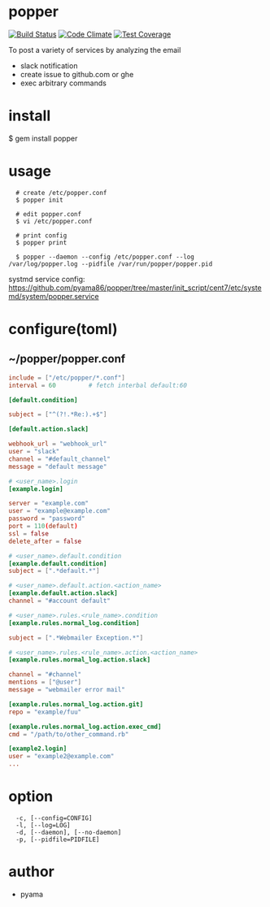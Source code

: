 # popper

[![Build Status](https://travis-ci.org/pyama86/popper.svg)](https://travis-ci.org/pyama86/popper)
[![Code Climate](https://codeclimate.com/github/pyama86/popper/badges/gpa.svg)](https://codeclimate.com/github/pyama86/popper)
[![Test Coverage](https://codeclimate.com/github/pyama86/popper/badges/coverage.svg)](https://codeclimate.com/github/pyama86/popper/coverage)

To post a variety of services by analyzing the email
* slack notification
* create issue to github.com or ghe
* exec arbitrary commands

# install
  $ gem install popper

# usage
```
  # create /etc/popper.conf
  $ popper init

  # edit popper.conf
  $ vi /etc/popper.conf

  # print config
  $ popper print

  $ popper --daemon --config /etc/popper.conf --log /var/log/popper.log --pidfile /var/run/popper/popper.pid
```
systmd service config: https://github.com/pyama86/popper/tree/master/init_script/cent7/etc/systemd/system/popper.service

# configure(toml)
## ~/popper/popper.conf
```toml
include = ["/etc/popper/*.conf"]
interval = 60         # fetch interbal default:60

[default.condition]

subject = ["^(?!.*Re:).+$"]

[default.action.slack]

webhook_url = "webhook_url"
user = "slack"
channel = "#default_channel"
message = "default message"

# <user_name>.login
[example.login]

server = "example.com"
user = "example@example.com"
password = "password"
port = 110(default)
ssl = false
delete_after = false

# <user_name>.default.condition
[example.default.condition]
subject = [".*default.*"]

# <user_name>.default.action.<action_name>
[example.default.action.slack]
channel = "#account default"

# <user_name>.rules.<rule_name>.condition
[example.rules.normal_log.condition]

subject = [".*Webmailer Exception.*"]

# <user_name>.rules.<rule_name>.action.<action_name>
[example.rules.normal_log.action.slack]

channel = "#channel"
mentions = ["@user"]
message = "webmailer error mail"

[example.rules.normal_log.action.git]
repo = "example/fuu"

[example.rules.normal_log.action.exec_cmd]
cmd = "/path/to/other_command.rb"

[example2.login]
user = "example2@example.com"
...
```

# option
```
  -c, [--config=CONFIG]
  -l, [--log=LOG]
  -d, [--daemon], [--no-daemon]
  -p, [--pidfile=PIDFILE]
```

# author
* pyama
